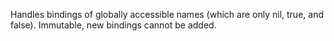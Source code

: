 Handles bindings of globally accessible names (which are only nil, true, and false). Immutable, new bindings cannot be added.